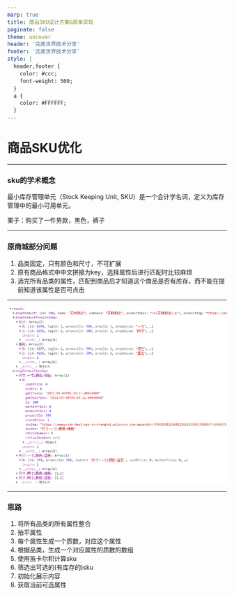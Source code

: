 ```yaml
---
marp: true
title: 商品SKU设计方案&简单实现
paginate: false
theme: uncover
header: '完美世界技术分享'
footer: '完美世界技术分享'
style: |
  header,footer {
    color: #ccc;
    font-weight: 500;
  }
  a {
    color: #FFFFFF;
  }
---
```


<!-- header -->
# 商品SKU优化

<!-- backgroundImage: "linear-gradient(to bottom, #67b8e3, #0288d1)" -->

---
<!-- paginate: true -->
### sku的学术概念
最小库存管理单元（Stock Keeping Unit, SKU）是一个会计学名词，定义为库存管理中的最小可用单元。

栗子：购买了一件男款，黑色，裤子

---
### 原商城部分问题
1. 品类固定，只有颜色和尺寸，不可扩展
2. 原有商品格式中中文拼接为key，选择属性后进行匹配时比较麻烦
3. 选完所有品类的属性，匹配到商品后才知道这个商品是否有库存，而不能在提前知道该属性是否可点击

---
![sku格式](./src/assets/1657858704537.jpg "sku格式")

---

### 思路

<!-- 1) 整理所有品类的可选属性

2) 拍平属性

3) 使用笛卡尔积计算sku

4) 判断属性是否可选（难点）[](https://markdown.com.cn)。 -->

1. 将所有品类的所有属性整合
2. 拍平属性
3. 每个属性生成一个质数，对应这个属性
4. 根据品类，生成一个对应属性的质数的数组
5. 使用笛卡尔积计算sku
6. 筛选出可选的(有库存的)sku
7. 初始化展示内容
8. 获取当前可选属性



<!-- ---
### 判断属性是否可选
1. 遍历所有其他品类的所有属性，然后判断是否可选（无法处理已选个数不确定，且复杂度太高）
2. 拍平属性，然后给每个属性生成一个素数，然后每个可选路径均为素数乘积，通过
 -->

